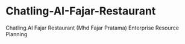 # Chatling-AI-Fajar-Restaurant
Chatling.AI Fajar Restaurant (Mhd Fajar Pratama) Enterprise Resource Planning
